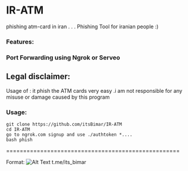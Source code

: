 # IR-ATM
phishing atm-card in iran
.
.
.
Phishing Tool for iranian people :)
### Features:
### Port Forwarding using Ngrok or Serveo

## Legal disclaimer:

Usage of : it phish the ATM cards very easy .i am not responsible for any misuse or damage caused by this program 


### Usage:
```
git clone https://github.com/itsBimar/IR-ATM
cd IR-ATM
go to ngrok.com signup and use ./authtoken *....
bash phish
```
===================================================

Format: ![Alt Text](https://srv-store5.gofile.io/download/1O0EY2/photo5888488858641872258.jpg)
t.me/its_bimar

